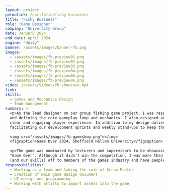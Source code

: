 ```yaml
---
layout: project
permalink: /portfolio/fishy-business/
title: "Fishy Business"
role: "Game Designer"
company: "University Group"
date: January 2024
end_date: April 2024
engine: "Unity"
banner: /assets/images/banner-fb.png
images: 
  - /assets/images/fb-preview01.png
  - /assets/images/fb-preview02.png
  - /assets/images/fb-preview03.png
  - /assets/images/fb-preview04.png
  - /assets/images/fb-preview05.png
  - /assets/images/fb-preview06.png
video: /assets/videos/fb-showcase.mp4
link: 
skills:
  - Games and Mechanics Design
  - Team management
summary: >
  <p>As the lead designer on our group fishing game project, I was responsible for creating the Game Design Document 
  and defining the core gameplay loop and mechanics. I also designed and implemented the game's user interface, ensuring a 
  clear and engaging player experience. In addition to my design duties, I served as the Scrum Master, organizing and 
  facilitating our development sprints and weekly stand-ups to keep the team aligned and on schedule.</p>
  
  <img src="/assets/images/fb-gameshow.png"></img>
  <figcaption>Game Over 2024, Sheffield Hallam University</figcaption>
  
  <p>The game was nominated by lecturers and supervisors to be showcased at the universities end of year game showcase, 
  "Game Over". Although it didn't win the competition, I was more than happy to have the opportunity to show the game
  (and our skills) off to members of the games industry and have people play and give feedback on our game.</p>
responsibilities:
  - Working as a team and taking the role of Scrum Master
  - Creation of main game design document
  - UI design and programming
  - Working with artists to import assets into the game
---
```

